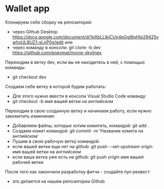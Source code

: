 # Wallet app

Клонируем себе сборку на репозиторий:
 * через Github Desktop https://docs.google.com/document/d/1pXbLLIkiCUn4pGgI6pHlp29425vwhoUL8UZ1-xLnP0g/edit или
 * через команду в консоли: git clone -b dev https://github.com/pnevmat/movie-skylines

Переходим в ветку dev, если вы не находитесь в ней, с помощью команды:
 * git checkout dev

Создаем себе ветку в которой будем работать:
 * Для этого нужно ввести в консоли Visual Studio Code команду:
 * git checkout -b имя вашей ветки на английском

Переходим в свою созданную ветку и начинаем работу, если нужно закомитить изменения:
 * Добавляем файлы, которые хотим комитить, командой: git add .
 * Создаем комит командой: git commit -m 'Название комита на английском'
 * Пушим в свою рабочую ветку командой:
 * если вашей ветки еще нет на github: git push --set-upstream origin имя вашей ветки на английском
 * если ваша ветка уже есть на github: git push origin имя вашей рабочей ветки

После того как закончили разработку фитчи - создайте пул реквест:
 * это делается на нашем репозитории Github
